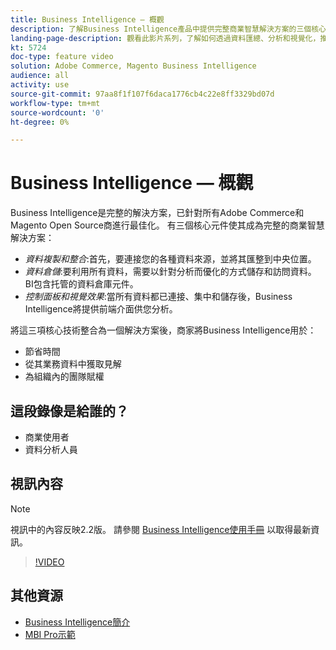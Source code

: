 ```yaml
---
title: Business Intelligence — 概觀
description: 了解Business Intelligence產品中提供完整商業智慧解決方案的三個核心元件。
landing-page-description: 觀看此影片系列，了解如何透過資料匯總、分析和視覺化，推動更佳的業務見解和成果。
kt: 5724
doc-type: feature video
solution: Adobe Commerce, Magento Business Intelligence
audience: all
activity: use
source-git-commit: 97aa8f1f107f6daca1776cb4c22e8ff3329bd07d
workflow-type: tm+mt
source-wordcount: '0'
ht-degree: 0%

---
```



# Business Intelligence — 概觀

Business Intelligence是完整的解決方案，已針對所有Adobe Commerce和Magento Open Source商進行最佳化。 有三個核心元件使其成為完整的商業智慧解決方案：

- _資料複製和整合_:首先，要連接您的各種資料來源，並將其匯整到中央位置。
- _資料倉儲_:要利用所有資料，需要以針對分析而優化的方式儲存和訪問資料。 BI包含托管的資料倉庫元件。
- _控制面板和視覺效果_:當所有資料都已連接、集中和儲存後，Business Intelligence將提供前端介面供您分析。

將這三項核心技術整合為一個解決方案後，商家將Business Intelligence用於：

- 節省時間
- 從其業務資料中獲取見解
- 為組織內的團隊賦權

## 這段錄像是給誰的？

- 商業使用者
- 資料分析人員

## 視訊內容

>[!NOTE]
>
>視訊中的內容反映2.2版。 請參閱 [Business Intelligence使用手冊](https://docs.magento.com/mbi/) 以取得最新資訊。

>[!VIDEO](https://video.tv.adobe.com/v/35979?quality=12&learn=on)

## 其他資源

- [Business Intelligence簡介](https://docs.magento.com/mbi/getting-started/getting-started.html)
- [MBI Pro示範](https://support.magento.com/hc/en-us/articles/360016729571)
